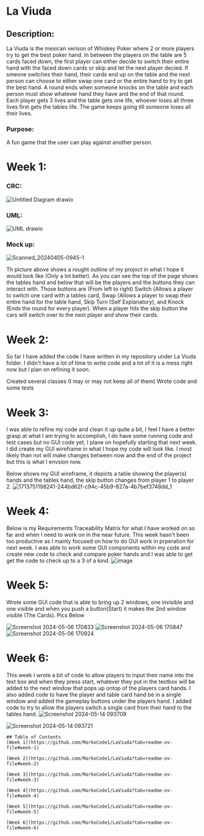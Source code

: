 
# La Viuda
## Description:
La Viuda is the mexican verison of Whiskey Poker where 2 or more players try to get the best poker hand. In between the players on the table are 5 cards faced down, the first player can either decide to switch their entire hand with the faced down cards or skip and let the next player decied. If smeone switches their hand, their cards end up on the table and the next person can choose to either swap one card or the entire hand to try to get the best hand. A round ends when someone knocks on the table and each person must show whatever hand they have and the end of that round. Each player gets 3 lives and the table gets one life, whoever loses all three lives first gets the tables life. The game keeps going till someone loses all their lives. 

### Purpose:
A fun game that the user can play against another person.

# Week 1: 
### CRC: 
![Untitled Diagram drawio](https://github.com/MarkoCode1/LaViuda/assets/158511287/ed85870a-256c-4287-857b-5464b9c73a71)



### UML:
![UML drawio](https://github.com/MarkoCode1/LaViuda/assets/158511287/cb7617a0-b0b7-4460-8385-683bc190944d)

### Mock up:
![Scanned_20240405-0945-1](https://github.com/MarkoCode1/LaViuda/assets/158511287/5b3c07fd-fa3b-4d89-bf4b-32426b330d61)

Th picture above shows a rought outline of my projoct in what I hope it would look like (Only a lot better). As you can see the top of the page shows the tables hand and below that will be the players and the buttons they can interact with. Those buttons are (From left to right) Switch (Allows a player to switch one card with a tables card, Swap (Allows a player to swap their entire hand for the table hand, Skip Turn (Self Explanatory), and Knock (Ends the round for every player). When a player hits the skip button the cars will switch over to the next player and show their cards. 

# Week 2: 
So far I have added the code I have written in my repository under La Viuda folder. I didn't have a lot of time to write code and a lot of it is a mess right now but I plan on refining it soon.

Created several classes (I may or may not keep all of them)
Wrote code and some tests 

# Week 3:
I was able to refine my code and clean it up quite a bit, I feel I have a better grasp at what I am trying to accomplish, I do have some running code and test cases but no GUI code yet, I plane on hopefully starting that next week. I did create my GUI wireframe in what I hope my code will look like. I most likely than not will make changes between now and the end of the project but this is what I envsion now. 

Below shows my GUI wireframe, it depicts a table showing the player(s) hands and the tables hand, the skip button changes from player 1 to player 2. 
![1713751198241-244bd62f-c94c-45b9-827a-4b7bef3748dd_1](https://github.com/MarkoCode1/LaViuda/assets/158511287/0c9884e1-1272-40de-a1e2-801343e155d0)

# Week 4: 
Below is my Requirements Traceability Matrix for what I have worked on so far and when I need to work on in the near future. This week hasn't been too productive as I mainly focused on how to do GUI work in prperation for next week. I was able to work some GUI components within my code and create new code to check and compare poker hands and I was able to get get the code to check up to a 3 of a kind. 
![image](https://github.com/MarkoCode1/LaViuda/assets/158511287/b10f00d8-a0e9-4ea0-b9a9-9e26e3a27307)

# Week 5:
Wrote some GUI code that is able to bring up 2 windows, one invisible and one visible and when you push a button(Start) it makes the 2nd window visible (The Cards). Pics Below 

![Screenshot 2024-05-06 170833](https://github.com/MarkoCode1/LaViuda/assets/158511287/edb8056d-f2e3-4d7f-829c-5751e2186153)
![Screenshot 2024-05-06 170847](https://github.com/MarkoCode1/LaViuda/assets/158511287/a54e6b15-ffd0-4087-be79-270dd8e1e622)
![Screenshot 2024-05-06 170924](https://github.com/MarkoCode1/LaViuda/assets/158511287/72fc24a5-e163-4650-bc4d-01b1eb4cc392)

# Week 6:
This week I wrote a bit of code to allow players to input their name into the text box and when they press start, whatever they put in the textbox will be added to the next window that pops up ontop of the players card hands. I also added code to have the player and table card hand be in a single window and added the gameplay buttons under the players hand. I added code to try to allow the players switch a single card from their hand to the tables hand. 
![Screenshot 2024-05-14 093709](https://github.com/MarkoCode1/LaViuda/assets/158511287/e9235b74-49ce-4df3-bdef-326e84b2571f)

![Screenshot 2024-05-14 093721](https://github.com/MarkoCode1/LaViuda/assets/158511287/18146055-b780-4f7c-82f5-3b8e0ac62639)

```
## Table of Contents
[Week 1](https://github.com/MarkoCode1/LaViuda?tab=readme-ov-file#week-1)

[Week 2](https://github.com/MarkoCode1/LaViuda?tab=readme-ov-file#week-2)

[Week 3](https://github.com/MarkoCode1/LaViuda?tab=readme-ov-file#week-3)

[Week 4](https://github.com/MarkoCode1/LaViuda?tab=readme-ov-file#week-4)

[Week 5](https://github.com/MarkoCode1/LaViuda?tab=readme-ov-file#week-5)

[Week 6](https://github.com/MarkoCode1/LaViuda?tab=readme-ov-file#week-6)

```
<!--stackedit_data:
eyJoaXN0b3J5IjpbMTEyNTQ3ODUzMywtMTgyNDE1MzA3Ml19
-->